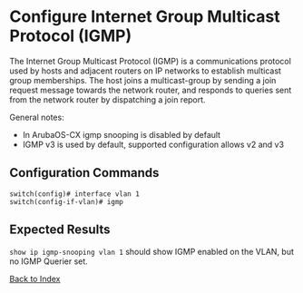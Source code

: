 # Configure Internet Group Multicast Protocol (IGMP)

The Internet Group Multicast Protocol (IGMP) is a communications protocol used by hosts and adjacent routers on IP networks to establish multicast group memberships. The host joins a multicast-group by sending a join request message towards the network router, and responds to queries sent from the network router by dispatching a join report.

General notes:

* In ArubaOS-CX igmp snooping is disabled by default
* IGMP v3 is used by default, supported configuration allows v2 and v3

## Configuration Commands

```
switch(config)# interface vlan 1
switch(config-if-vlan)# igmp
```

## Expected Results

`show ip igmp-snooping vlan 1` should show IGMP enabled on the VLAN, but no IGMP Querier set.

[Back to Index](../README.md)
